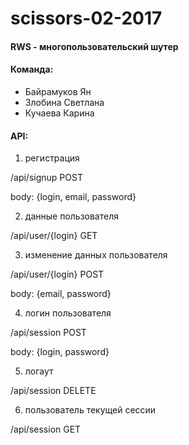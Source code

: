 # scissors-02-2017
#### RWS - многопользовательский шутер

#### Команда:
* Байрамуков Ян
* Злобина Светлана
* Кучаева Карина

#### API:
 1. регистрация 
 
 /api/signup POST 
 
 body: {login, email, password}
 
 2. данные пользователя
 
 /api/user/{login} GET 

 3. изменение данных пользователя
 
 /api/user/{login} POST
 
 body: {email, password}

 4. логин пользователя
 
 /api/session POST
 
 body: {login, password}

 5. логаут
 
 /api/session DELETE 

 6. пользователь текущей сессии
 
 /api/session GET 

